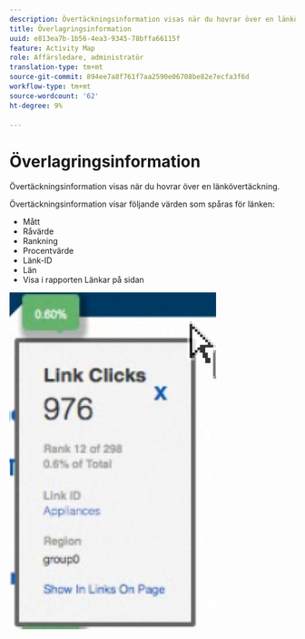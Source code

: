```yaml
---
description: Övertäckningsinformation visas när du hovrar över en länkövertäckning.
title: Överlagringsinformation
uuid: e813ea7b-1b56-4ea3-9345-78bffa66115f
feature: Activity Map
role: Affärsledare, administratör
translation-type: tm+mt
source-git-commit: 894ee7a8f761f7aa2590e06708be82e7ecfa3f6d
workflow-type: tm+mt
source-wordcount: '62'
ht-degree: 9%

---
```



# Överlagringsinformation

Övertäckningsinformation visas när du hovrar över en länkövertäckning.

Övertäckningsinformation visar följande värden som spåras för länken:

* Mått
* Råvärde
* Rankning
* Procentvärde
* Länk-ID
* Län
* Visa i rapporten Länkar på sidan

![](assets/overlay_details.png)

